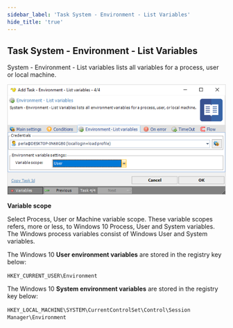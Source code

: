 ```yaml
---
sidebar_label: 'Task System - Environment - List Variables'
hide_title: 'true'
---
```


## Task System - Environment - List Variables

System - Environment - List variables lists all variables  for a process, user or local machine.


![](../../../../../static/img/tasksystemenvironmentlistvariables.png)

**Variable scope**

Select Process, User or Machine variable scope. These variable scopes refers, more or less, to Windows 10 Process, User and System variables. The Windows process variables consist of Windows User and System variables.
 
The Windows 10 **User environment variables** are stored in the registry key below:

`HKEY_CURRENT_USER\Environment`
 
The Windows 10 **System environment variables** are stored in the registry key below:

`HKEY_LOCAL_MACHINE\SYSTEM\CurrentControlSet\Control\Session Manager\Environment`